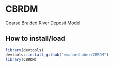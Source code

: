 # CBRDM
Coarse Braided River Deposit Model

## How to install/load

```r
library(devtools)
devtools::install_github("emanuelhuber/CBRDM")
library(CBRDM)
```